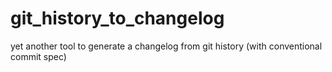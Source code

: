 # git_history_to_changelog
yet another tool to generate a changelog from git history (with conventional commit spec)
